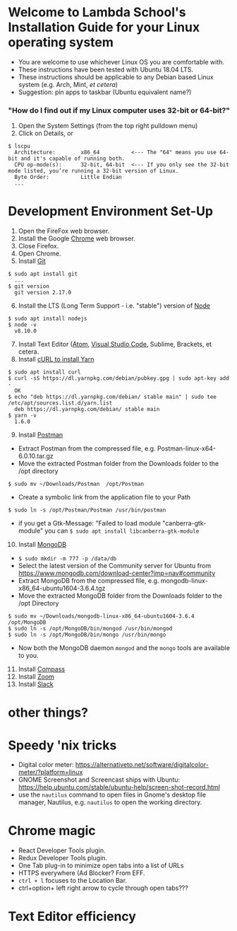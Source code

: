 # Welcome to Lambda School's Installation Guide for your Linux operating system
- You are welcome to use whichever Linux OS you are comfortable with.
- These instructions have been tested with Ubuntu 18.04 LTS.
- These instructions should be applicable to any Debian based Linux system (e.g. Arch, Mint, _et cetera_)
- Suggestion: pin apps to taskbar (Ubuntu equivalent name?)

### "How do I find out if my Linux computer uses 32-bit or 64-bit?"
1. Open the System Settings (from the top right pulldown menu)
2. Click on Details, or
```console
$ lscpu
  Architecture:        x86_64          <--- The "64" means you use 64-bit and it's capable of running both.
  CPU op-mode(s):      32-bit, 64-bit  <--- If you only see the 32-bit mode listed, you’re running a 32-bit version of Linux.
  Byte Order:          Little Endian
  ...
```

# Development Environment Set-Up
1. Open the FireFox web browser.
2. Install the Google [Chrome](https://www.google.com/chrome/) web browser.
3. Close Firefox.
4. Open Chrome.
5. Install [Git](https://git-scm.com/download/linux)
  ```console
  $ sudo apt install git
    ...
  $ git version
    git version 2.17.0
  ```
6. Install the LTS (Long Term Support - i.e. "stable") version of [Node](https://nodejs.org/)
  ```console
  $ sudo apt install nodejs
  $ node -v
    v8.10.0
  ```
7. Install Text Editor ([Atom](https://atom.io/), [Visual Studio Code](https://code.visualstudio.com/download), Sublime, Brackets, et cetera.
8. Install [cURL to install Yarn](https://yarnpkg.com/lang/en/docs/install/#debian-stable)
  ```consoles
  $ sudo apt install curl
  $ curl -sS https://dl.yarnpkg.com/debian/pubkey.gpg | sudo apt-key add -
    OK
  $ echo "deb https://dl.yarnpkg.com/debian/ stable main" | sudo tee /etc/apt/sources.list.d/yarn.list
    deb https://dl.yarnpkg.com/debian/ stable main
  $ yarn -v
    1.6.0
  ```
9. Install [Postman](https://www.getpostman.com/)
  - Extract Postman from the compressed file, e.g. Postman-linux-x64-6.0.10.tar.gz
  - Move the extracted Postman folder from the Downloads folder to the /opt directory
  ```console
  $ sudo mv ~/Downloads/Postman  /opt/Postman
  ```
  - Create a symbolic link from the application file to your Path
  ```console
  $ sudo ln -s /opt/Postman/Postman /usr/bin/postman
  ```
  - if you get a Gtk-Message: "Failed to load module "canberra-gtk-module" you can `$ sudo apt install libcanberra-gtk-module`
10. Install [MongoDB](https://docs.mongodb.com/manual/administration/install-on-linux/)
  - `$ sudo mkdir -m 777 -p /data/db`
  - Select the latest version of the Community server for Ubuntu from https://www.mongodb.com/download-center?jmp=nav#community
  - Extract MongoDB from the compressed file, e.g. mongodb-linux-x86_64-ubuntu1604-3.6.4.tgz
  - Move the extracted MongoDB folder from the Downloads folder to the /opt Directory
  ```console
  $ sudo mv ~/Downloads/mongodb-linux-x86_64-ubuntu1604-3.6.4 /opt/MongoDB
  $ sudo ln -s /opt/MongoDB/bin/mongod /usr/bin/mongod
  $ sudo ln -s /opt/MongoDB/bin/mongo /usr/bin/mongo
  ```
  - Now both the MongoDB daemon `mongod` and the `mongo` tools are available to you.
11. Install [Compass](https://www.mongodb.com/download-center?jmp=nav#compass)
12. Install [Zoom](https://zoom.us/download)
13. Install [Slack](https://www.slack.com/downloads/windows)

# other things?

# Speedy 'nix tricks
- Digital color meter: https://alternativeto.net/software/digitalcolor-meter/?platform=linux
- GNOME Screenshot and Screencast ships with Ubuntu: https://help.ubuntu.com/stable/ubuntu-help/screen-shot-record.html
- use the `nautilus` command to open files in Gnome's desktop file manager, Nautilus, e.g. `nautilus` to open the working directory.

# Chrome magic
- React Developer Tools plugin.
- Redux Developer Tools plugin.
- One Tab plug-in to minimize open tabs into a list of URLs
- HTTPS everywhere (Ad Blocker? From EFF.
- `ctrl + l` focuses to the Location Bar.
- ctrl+option+ left right arrow to cycle through open tabs???

# Text Editor efficiency
